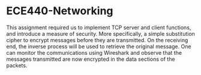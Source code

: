 # ECE440-Networking

This assignment required us to implement TCP server and client functions, and introduce a measure of security. More specifically, a simple substitution cipher to encrypt messages before they are transmitted. On the receiving end, the inverse process will be used to retrieve the original message. One can monitor the communications using Wireshark and observe that the messages transmitted are now encrypted in the data sections of the packets.
